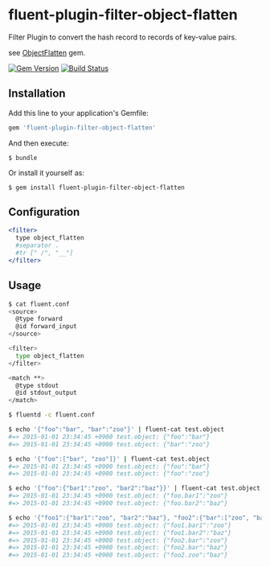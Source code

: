 # fluent-plugin-filter-object-flatten

Filter Plugin to convert the hash record to records of key-value pairs.

see [ObjectFlatten](https://github.com/winebarrel/object_flatten) gem.

[![Gem Version](https://badge.fury.io/rb/fluent-plugin-filter-object-flatten.svg)](http://badge.fury.io/rb/fluent-plugin-filter-object-flatten)
[![Build Status](https://travis-ci.org/winebarrel/fluent-plugin-filter-object-flatten.svg?branch=master)](https://travis-ci.org/winebarrel/fluent-plugin-filter-object-flatten)

## Installation

Add this line to your application's Gemfile:

```ruby
gem 'fluent-plugin-filter-object-flatten'
```

And then execute:

    $ bundle

Or install it yourself as:

    $ gem install fluent-plugin-filter-object-flatten

## Configuration

```apache
<filter>
  type object_flatten
  #separator .
  #tr [" /", "__"]
</filter>
```

## Usage

```sh
$ cat fluent.conf
<source>
  @type forward
  @id forward_input
</source>

<filter>
  type object_flatten
</filter>

<match **>
  @type stdout
  @id stdout_output
</match>

$ fluentd -c fluent.conf
```

```sh
$ echo '{"foo":"bar", "bar":"zoo"}' | fluent-cat test.object
#=> 2015-01-01 23:34:45 +0900 test.object: {"foo":"bar"}
#=> 2015-01-01 23:34:45 +0900 test.object: {"bar":"zoo"}

$ echo '{"foo":["bar", "zoo"]}' | fluent-cat test.object
#=> 2015-01-01 23:34:45 +0900 test.object: {"foo":"bar"}
#=> 2015-01-01 23:34:45 +0900 test.object: {"foo":"zoo"}

$ echo '{"foo":{"bar1":"zoo", "bar2":"baz"}}' | fluent-cat test.object
#=> 2015-01-01 23:34:45 +0900 test.object: {"foo.bar1":"zoo"}
#=> 2015-01-01 23:34:45 +0900 test.object: {"foo.bar2":"baz"}

$ echo '{"foo1":{"bar1":"zoo", "bar2":"baz"}, "foo2":{"bar":["zoo", "baz"], "zoo":"baz"}}' | fluent-cat test.object
#=> 2015-01-01 23:34:45 +0900 test.object: {"foo1.bar1":"zoo"}
#=> 2015-01-01 23:34:45 +0900 test.object: {"foo1.bar2":"baz"}
#=> 2015-01-01 23:34:45 +0900 test.object: {"foo2.bar":"zoo"}
#=> 2015-01-01 23:34:45 +0900 test.object: {"foo2.bar":"baz"}
#=> 2015-01-01 23:34:45 +0900 test.object: {"foo2.zoo":"baz"}
```
